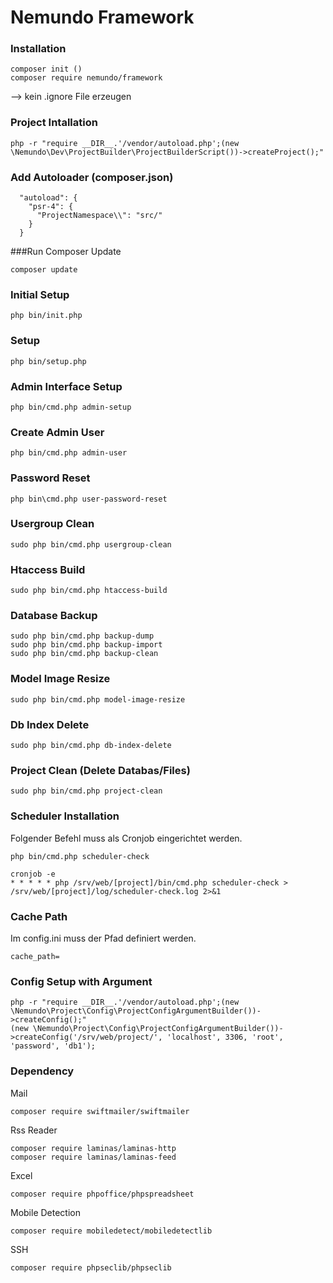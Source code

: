 # Nemundo Framework

### Installation
```
composer init ()
composer require nemundo/framework
```
--> kein .ignore File erzeugen


### Project Intallation
```
php -r "require __DIR__.'/vendor/autoload.php';(new \Nemundo\Dev\ProjectBuilder\ProjectBuilderScript())->createProject();"
```

### Add Autoloader (composer.json)
```
  "autoload": {
    "psr-4": {
      "ProjectNamespace\\": "src/"
    }
  }
```

###Run Composer Update
```
composer update
```


### Initial Setup
```
php bin/init.php
```


### Setup
```
php bin/setup.php
```



### Admin Interface Setup
```
php bin/cmd.php admin-setup
```


### Create Admin User
```
php bin/cmd.php admin-user
```

### Password Reset
```
php bin\cmd.php user-password-reset
```

### Usergroup Clean
```
sudo php bin/cmd.php usergroup-clean
```

### Htaccess Build
```
sudo php bin/cmd.php htaccess-build
```

### Database Backup
```
sudo php bin/cmd.php backup-dump
sudo php bin/cmd.php backup-import
sudo php bin/cmd.php backup-clean
```


### Model Image Resize
```
sudo php bin/cmd.php model-image-resize
```

### Db Index Delete
```
sudo php bin/cmd.php db-index-delete
```


### Project Clean (Delete Databas/Files)
```
sudo php bin/cmd.php project-clean
```










### Scheduler Installation

Folgender Befehl muss als Cronjob eingerichtet werden. 
```
php bin/cmd.php scheduler-check
```


```
cronjob -e
* * * * * php /srv/web/[project]/bin/cmd.php scheduler-check > /srv/web/[project]/log/scheduler-check.log 2>&1
```









### Cache Path
Im config.ini muss der Pfad definiert werden.
```
cache_path=
```


### Config Setup with Argument
```
php -r "require __DIR__.'/vendor/autoload.php';(new \Nemundo\Project\Config\ProjectConfigArgumentBuilder())->createConfig();"
(new \Nemundo\Project\Config\ProjectConfigArgumentBuilder())->createConfig('/srv/web/project/', 'localhost', 3306, 'root', 'password', 'db1');
```



### Dependency

Mail
```
composer require swiftmailer/swiftmailer
```

Rss Reader
```
composer require laminas/laminas-http
composer require laminas/laminas-feed
```

Excel
```
composer require phpoffice/phpspreadsheet
```

Mobile Detection
```
composer require mobiledetect/mobiledetectlib
```

SSH
```
composer require phpseclib/phpseclib
```






